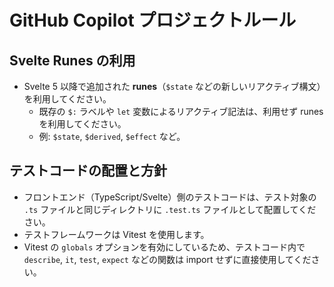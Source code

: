 # GitHub Copilot プロジェクトルール

## Svelte Runes の利用

- Svelte 5 以降で追加された **runes**（`$state` などの新しいリアクティブ構文）を利用してください。
  - 既存の `$:` ラベルや `let` 変数によるリアクティブ記法は、利用せず runes を利用してください。
  - 例: `$state`, `$derived`, `$effect` など。

## テストコードの配置と方針

- フロントエンド（TypeScript/Svelte）側のテストコードは、テスト対象の `.ts` ファイルと同じディレクトリに `.test.ts` ファイルとして配置してください。
- テストフレームワークは Vitest を使用します。
- Vitest の `globals` オプションを有効にしているため、テストコード内で `describe`, `it`, `test`, `expect` などの関数は import せずに直接使用してください。
